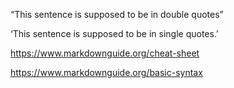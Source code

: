 &#8220;This sentence is supposed to be in double quotes&#8221;

&#8216;This sentence is supposed to be in single quotes.&#8217;

<https://www.markdownguide.org/cheat-sheet>

<https://www.markdownguide.org/basic-syntax>

